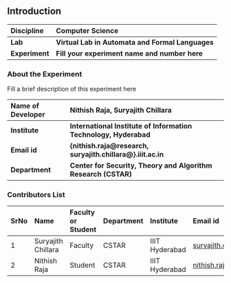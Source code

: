## Introduction


<b>Discipline | <b> Computer Science
:--|:--|
<b> Lab | <b> Virtual Lab in Automata and Formal Languages
<b> Experiment|     <b> Fill your experiment name and number here

### About the Experiment 

Fill a brief description of this experiment here

<b>Name of Developer | <b> Nithish Raja, Suryajith Chillara 
:--|:--|
<b> Institute | <b> International Institute of Information Technology, Hyderabad
<b> Email id|     <b> {nithish.raja@research, suryajith.chillara@}.iiit.ac.in
<b> Department |  <b> Center for Security, Theory and Algorithm Research (CSTAR)

### Contributors List

SrNo | Name | Faculty or Student | Department| Institute | Email id
:--|:--|:--|:--|:--|:--|
    1 | Suryajith Chillara | Faculty | CSTAR | IIIT Hyderabad | suryajith.chillara@iiit.ac.in
2 | Nithish Raja | Student | CSTAR | IIIT Hyderabad | nithish.raja@research.iiit.ac.in

